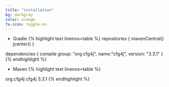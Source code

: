 ```yaml
---
title: "installation"
bg: darkgray
color: orange
fa-icon: toggle-on
---
```


* Gradle
{% highlight text linenos=table %}
repositories {
    mavenCentral()
    jcenter()
}

dependencies {
  compile group: "org.cfg4j", name:"cfg4j", version: "3.3.1"
}
{% endhighlight %}

* Maven
{% highlight text linenos=table %}
<dependencies>
  <dependency>
    <groupId>org.cfg4j</groupId>
    <artifactId>cfg4j</artifactId>
    <version>3.3.1</version>
  </dependency>
</dependencies>
{% endhighlight %}